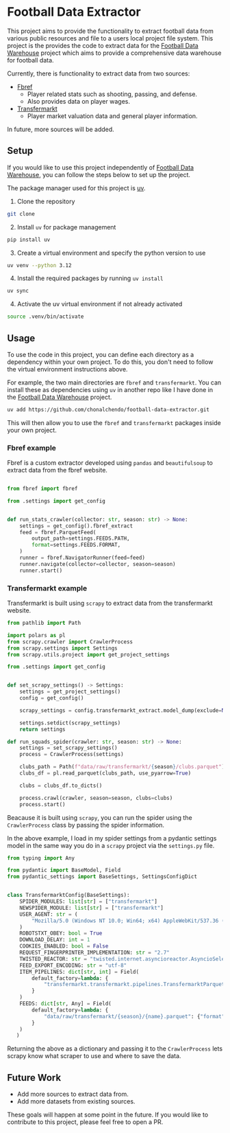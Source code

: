 # Football Data Extractor

This project aims to provide the functionality to extract football data from various public resources and file to a users local project file system.
This project is the provides the code to extract data for the [Football Data Warehouse](https://github.com/chonalchendo/football-data-warehouse) project which aims to provide a comprehensive data warehouse for football data.

Currently, there is functionality to extract data from two sources:

- [Fbref](https://fbref.com/en/)
  - Player related stats such as shooting, passing, and defense.
  - Also provides data on player wages.
- [Transfermarkt](https://www.transfermarkt.co.uk/)
  - Player market valuation data and general player information.

In future, more sources will be added.

## Setup

If you would like to use this project independently of [Football Data Warehouse](https://github.com/chonalchendo/football-data-warehouse), you can follow the steps below to set up the project.

The package manager used for this project is [uv](https://docs.astral.sh/uv/).

1. Clone the repository

```bash
git clone
```

2. Install `uv` for package management

```bash
pip install uv
```

3. Create a virtual environment and specify the python version to use

```bash
uv venv --python 3.12
```

4. Install the required packages by running `uv install`

```bash
uv sync
```

4. Activate the uv virtual environment if not already activated

```bash
source .venv/bin/activate
```

## Usage

To use the code in this project, you can define each directory as a dependency within your own project.
To do this, you don't need to follow the virtual environment instructions above.

For example, the two main directories are `fbref` and `transfermarkt`. You can install these as dependencies using `uv` in another repo like I have done
in the [Football Data Warehouse](https://github.com/chonalchendo/football-data-warehouse) project.

```bash
uv add https://github.com/chonalchendo/football-data-extractor.git
```

This will then allow you to use the `fbref` and `transfermarkt` packages inside your own project.

### Fbref example

Fbref is a custom extractor developed using `pandas` and `beautifulsoup` to extract data from the fbref website.

```python

from fbref import fbref

from .settings import get_config


def run_stats_crawler(collector: str, season: str) -> None:
    settings = get_config().fbref_extract
    feed = fbref.ParquetFeed(
        output_path=settings.FEEDS.PATH,
        format=settings.FEEDS.FORMAT,
    )
    runner = fbref.NavigatorRunner(feed=feed)
    runner.navigate(collector=collector, season=season)
    runner.start()
```

### Transfermarkt example

Transfermarkt is built using `scrapy` to extract data from the transfermarkt website.

```python
from pathlib import Path

import polars as pl
from scrapy.crawler import CrawlerProcess
from scrapy.settings import Settings
from scrapy.utils.project import get_project_settings

from .settings import get_config


def set_scrapy_settings() -> Settings:
    settings = get_project_settings()
    config = get_config()

    scrapy_settings = config.transfermarkt_extract.model_dump(exclude=None)

    settings.setdict(scrapy_settings)
    return settings

def run_squads_spider(crawler: str, season: str) -> None:
    settings = set_scrapy_settings()
    process = CrawlerProcess(settings)

    clubs_path = Path(f"data/raw/transfermarkt/{season}/clubs.parquet").resolve()
    clubs_df = pl.read_parquet(clubs_path, use_pyarrow=True)

    clubs = clubs_df.to_dicts()

    process.crawl(crawler, season=season, clubs=clubs)
    process.start()

```

Beacause it is built using `scrapy`, you can run the spider using the `CrawlerProcess` class by passing the spider information.

In the above example, I load in my spider settings from a pydantic settings model in the same way you do in a `scrapy` project via the `settings.py` file.

```python
from typing import Any

from pydantic import BaseModel, Field
from pydantic_settings import BaseSettings, SettingsConfigDict


class TransfermarktConfig(BaseSettings):
    SPIDER_MODULES: list[str] = ["transfermarkt"]
    NEWSPIDER_MODULE: list[str] = ["transfermarkt"]
    USER_AGENT: str = (
        "Mozilla/5.0 (Windows NT 10.0; Win64; x64) AppleWebKit/537.36 (KHTML, like Gecko) Chrome/58.0.3029.110 Safari/537.3"
    )
    ROBOTSTXT_OBEY: bool = True
    DOWNLOAD_DELAY: int = 1
    COOKIES_ENABLED: bool = False
    REQUEST_FINGERPRINTER_IMPLEMENTATION: str = "2.7"
    TWISTED_REACTOR: str = "twisted.internet.asyncioreactor.AsyncioSelectorReactor"
    FEED_EXPORT_ENCODING: str = "utf-8"
    ITEM_PIPELINES: dict[str, int] = Field(
        default_factory=lambda: {
            "transfermarkt.transfermarkt.pipelines.TransfermarktParquetPipeline": 300
        }
    )
    FEEDS: dict[str, Any] = Field(
        default_factory=lambda: {
            "data/raw/transfermarkt/{season}/{name}.parquet": {"format": "parquet"}
        }
    )
   )
```

Returning the above as a dictionary and passing it to the `CrawlerProcess` lets scrapy know what scraper to use and where to save the data.

## Future Work

- Add more sources to extract data from.
- Add more datasets from existing sources.

These goals will happen at some point in the future. If you would like to contribute to this project, please feel free to open a PR.
